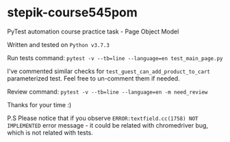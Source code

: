 # stepik-course545pom
PyTest automation course practice task - Page Object Model  

Written and tested on `Python v3.7.3`

Run tests command: `pytest -v --tb=line --language=en test_main_page.py`

I've commented similar checks for `test_guest_can_add_product_to_cart` parameterized test.
Feel free to un-comment them if needed.

Review command: `pytest -v --tb=line --language=en -m need_review`

Thanks for your time :)  
  
P.S
Please notice that if you observe `ERROR:textfield.cc(1758) NOT IMPLEMENTED` error message - 
it could be related with chromedriver bug, which is not related with tests.